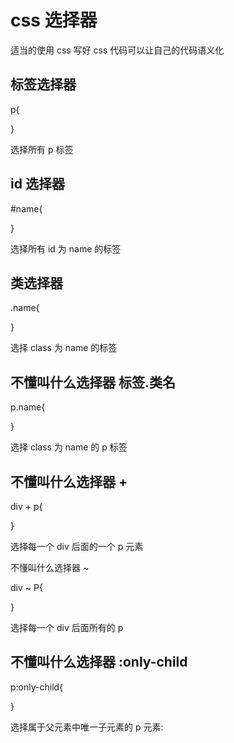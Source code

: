 # css 选择器

适当的使用 css 写好 css 代码可以让自己的代码语义化

## 标签选择器

p{

}

选择所有 p 标签

## id 选择器

#name{

}

选择所有 id 为 name 的标签

## 类选择器

.name{

}

选择 class 为 name 的标签

## 不懂叫什么选择器 标签.类名

p.name{

}

选择 class 为 name 的 p 标签

## 不懂叫什么选择器 +

div + p{

}

选择每一个 div 后面的一个 p 元素

不懂叫什么选择器 ~

div ~ P{

}

选择每一个 div 后面所有的 p

## 不懂叫什么选择器 :only-child

p:only-child{

}

选择属于父元素中唯一子元素的 p 元素:
